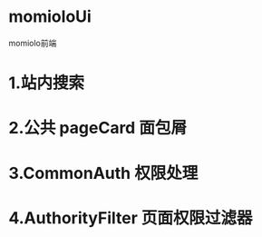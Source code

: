 # momioloUi
momiolo前端

# 1.站内搜索
# 2.公共  pageCard  面包屑
# 3.CommonAuth 权限处理
# 4.AuthorityFilter 页面权限过滤器


